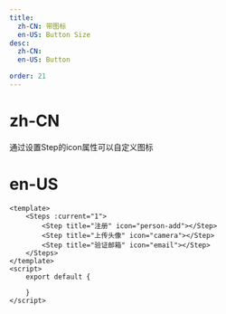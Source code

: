 ```yaml
---
title:
  zh-CN: 带图标
  en-US: Button Size
desc:
  zh-CN:
  en-US: Button

order: 21
---
```


# zh-CN
通过设置Step的icon属性可以自定义图标

# en-US



```vue
<template>
    <Steps :current="1">
        <Step title="注册" icon="person-add"></Step>
        <Step title="上传头像" icon="camera"></Step>
        <Step title="验证邮箱" icon="email"></Step>
    </Steps>
</template>
<script>
    export default {

    }
</script>

```

